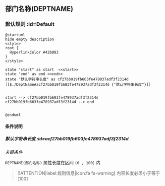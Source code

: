 ## 部门名称(DEPTNAME) <!-- {docsify-ignore-all} -->

   

### 默认规则 :id=Default

```plantuml
@startuml
hide empty description
<style>
root {
  HyperlinkColor #42b983
}
</style>

state "start" as start  <<start>>
state "end" as end <<end>>
state "默认字符串长度" as cf27bb019fb603fe478937adf3f2314d [[$./DeptName#acf27bb019fb603fe478937adf3f2314d {"默认字符串长度"}]]


start --> cf27bb019fb603fe478937adf3f2314d 
cf27bb019fb603fe478937adf3f2314d --> end 


@enduml
```

#### 条件说明

##### 默认字符串长度 :id=acf27bb019fb603fe478937adf3f2314d


*关键条件*


`DEPTNAME(部门名称)` 属性长度在区间 `(0 , 100]` 内

> [!ATTENTION|label:规则信息|icon:fa fa-warning]
> 内容长度必须小于等于[100]







